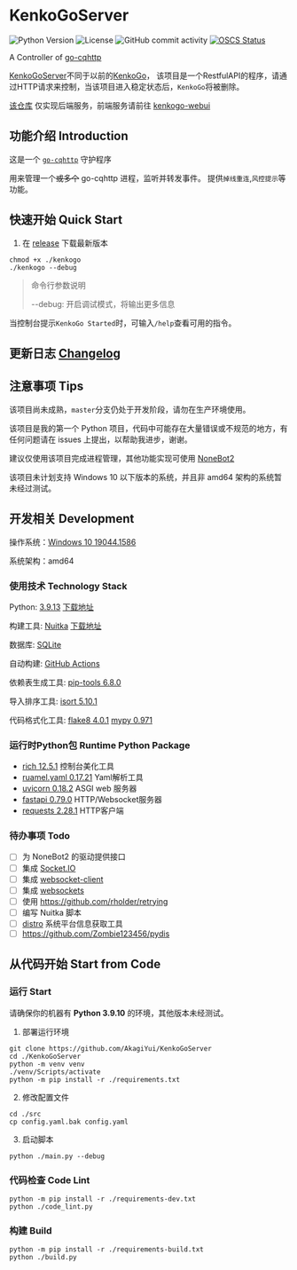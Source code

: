 # KenkoGoServer

![Python Version](https://img.shields.io/badge/python-3.9.13-blue)
![License](https://img.shields.io/github/license/AkagiYui/KenkoGoServer)
![GitHub commit activity](https://img.shields.io/github/commit-activity/m/AkagiYui/KenkoGoServer)
[![OSCS Status](https://www.oscs1024.com/platform/badge/AkagiYui/KenkoGoServer.git.svg)](https://www.murphysec.com/dr/nz85l1OmneIOz3uzYE)

A Controller of [go-cqhttp](https://github.com/Mrs4s/go-cqhttp)

[KenkoGoServer](https://github.com/AkagiYui/KenkoGoServer)不同于以前的[KenkoGo](https://github.com/AkagiYui/KenkoGo)，
该项目是一个RestfulAPI的程序，请通过HTTP请求来控制，当该项目进入稳定状态后，`KenkoGo`将被删除。

[该仓库](https://github.com/AkagiYui/KenkoGoServer) 仅实现后端服务，前端服务请前往 [kenkogo-webui](https://github.com/AkagiYui/kenkogo-webui)


## 功能介绍 Introduction

这是一个 [`go-cqhttp`](https://github.com/Mrs4s/go-cqhttp) 守护程序

用来管理一个~~或多个~~ go-cqhttp 进程，监听并转发事件。
提供`掉线重连`,`风控提示`等功能。

## 快速开始 Quick Start

1. 在 [release](https://github.com/AkagiYui/KenkoGoServer/release) 下载最新版本

```shell
chmod +x ./kenkogo
./kenkogo --debug
```

> 命令行参数说明
> 
> --debug: 开启调试模式，将输出更多信息

当控制台提示`KenkoGo Started`时，可输入`/help`查看可用的指令。


## 更新日志 [Changelog](Changelog.md)


## 注意事项 Tips

该项目尚未成熟，`master`分支仍处于开发阶段，请勿在生产环境使用。

该项目是我的第一个 Python 项目，代码中可能存在大量错误或不规范的地方，有任何问题请在 issues 上提出，以帮助我进步，谢谢。

建议仅使用该项目完成进程管理，其他功能实现可使用 [NoneBot2](https://v2.nonebot.dev/)

该项目未计划支持 Windows 10 以下版本的系统，并且非 amd64 架构的系统暂未经过测试。

## 开发相关 Development

操作系统：[Windows 10 19044.1586](https://www.microsoft.com/zh-cn/windows)

系统架构：amd64

### 使用技术 Technology Stack

Python: [3.9.13](https://www.python.org/) [下载地址](https://www.python.org/downloads/release/python-3913/)

构建工具: [Nuitka](https://nuitka.net/) [下载地址](https://nuitka.net/doc/download.html)

数据库: [SQLite](https://www.sqlite.org/index.html)

自动构建: [GitHub Actions](https://https://docs.github.com/cn/actions)

依赖表生成工具: [pip-tools 6.8.0](https://github.com/jazzband/pip-tools/)

导入排序工具: [isort 5.10.1](https://pycqa.github.io/isort/)

代码格式化工具: [flake8 4.0.1](https://flake8.readthedocs.io/en/latest/) [mypy 0.971](https://mypy.readthedocs.io/en/latest/)

### 运行时Python包  Runtime Python Package

- [rich 12.5.1](https://github.com/Textualize/rich/blob/master/README.cn.md) 控制台美化工具
- [ruamel.yaml 0.17.21](https://yaml.readthedocs.io/en/latest/) Yaml解析工具
- [uvicorn 0.18.2](https://www.uvicorn.org/) ASGI web 服务器
- [fastapi 0.79.0](https://fastapi.tiangolo.com/zh/) HTTP/Websocket服务器
- [requests 2.28.1](https://requests.readthedocs.io/en/latest/) HTTP客户端

### 待办事项 Todo

- [ ] 为 NoneBot2 的驱动提供接口
- [ ] 集成 [Socket.IO](https://github.com/miguelgrinberg/python-socketio)
- [ ] 集成 [websocket](https://websockets.readthedocs.io/en/stable/)[-client](https://github.com/websocket-client/websocket-client)
- [ ] 集成 [websockets](https://websockets.readthedocs.io/en/stable/)
- [ ] 使用 https://github.com/rholder/retrying
- [ ] 编写 Nuitka 脚本
- [ ] [distro](https://github.com/python-distro/distro) 系统平台信息获取工具
- [ ] https://github.com/Zombie123456/pydis

## 从代码开始 Start from Code

### 运行 Start

请确保你的机器有 **Python 3.9.10** 的环境，其他版本未经测试。

1. 部署运行环境

```shell
git clone https://github.com/AkagiYui/KenkoGoServer
cd ./KenkoGoServer
python -m venv venv
./venv/Scripts/activate
python -m pip install -r ./requirements.txt
```

2. 修改配置文件

```shell
cd ./src
cp config.yaml.bak config.yaml
```

3. 启动脚本

```shell
python ./main.py --debug
```

### 代码检查 Code Lint

```shell
python -m pip install -r ./requirements-dev.txt
python ./code_lint.py
```

### 构建 Build

```shell
python -m pip install -r ./requirements-build.txt
python ./build.py
```
